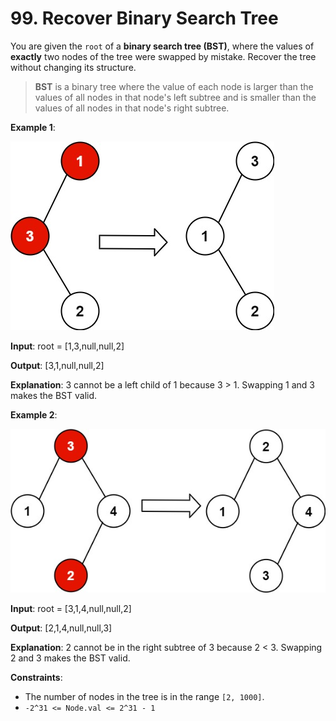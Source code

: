 
# 99. Recover Binary Search Tree

You are given the `root` of a **binary search tree (BST)**, where the values of **exactly** two nodes of the tree were swapped by mistake. Recover the tree without changing its structure.

> **BST** is a binary tree where the value of each node is larger than the values of all nodes in that node's left subtree and is smaller than the values of all nodes in that node's right subtree.

**Example 1**:

![ex1](./static/ex1.jpg)

**Input**: root = [1,3,null,null,2]

**Output**: [3,1,null,null,2]

**Explanation**: 3 cannot be a left child of 1 because 3 > 1. Swapping 1 and 3 makes the BST valid.

**Example 2**:

![ex2](./static/recover2.jpg)

**Input**: root = [3,1,4,null,null,2]

**Output**: [2,1,4,null,null,3]

**Explanation**: 2 cannot be in the right subtree of 3 because 2 < 3. Swapping 2 and 3 makes the BST valid.

**Constraints**:

- The number of nodes in the tree is in the range `[2, 1000]`.
- `-2^31 <= Node.val <= 2^31 - 1`
